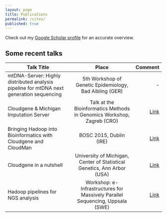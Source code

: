 ```yaml
---
layout: page
title: Publications
permalink: /cites/
published: true
---
```


Check out my [Google Scholar profile](https://scholar.google.at/citations?user=xx6B8OUAAAAJ&hl=de) for an accurate overview.

## Some recent talks

| Talk Title        | Place           | Comment  |
| ------------- |:-------------:| -----:|
| mtDNA-Server: Highly distributed analysis pipeline for mtDNA next generation sequencing   | 5th Workshop of Genetic Epidemiology, Bad Aibling (GER) | - |
| Cloudgene & Michigan Imputation Server    | Talk at the Bioinformatics Methods in Genomics Workshop, Zagreb (CRO)      |   [Link](https://wiki.galaxyproject.org/News/WorkshopZagreb201503) |
| Bringing Hadoop into Bioinformatics with Cloudgene and CloudMan | BOSC 2015, Dublin (IRE)     |   [Link](http://www.open-bio.org/wiki/BOSC_2015) |
| Cloudgene in a nutshell | University of Michigan, Center of Statistical Genetics, Ann Arbor (USA)     |  [Link](http://csg.sph.umich.edu/abecasis) |
| Hadoop pipelines for NGS analysis | Workshop: e-Infrastructures for Massively Parallel Sequencing, Uppsala (SWE)     |  [Link](http://www.scilifelab.se/events/workshop-e-infrastructures-for-massively-parallel-sequencing/) |

